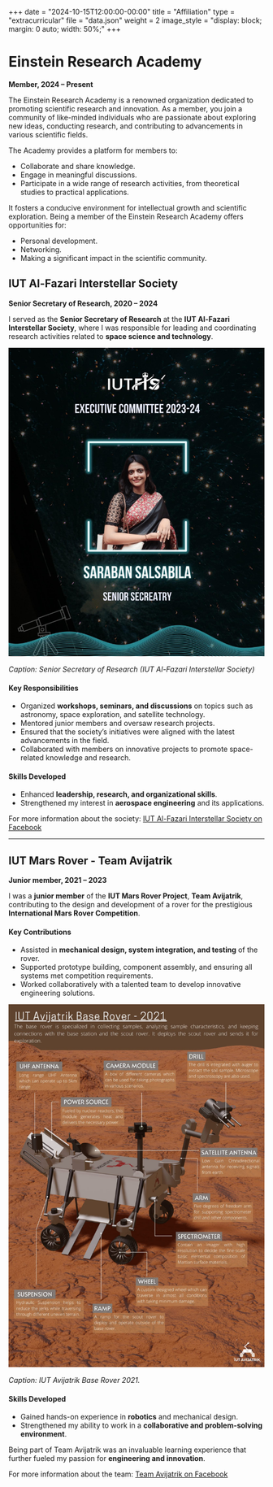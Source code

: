 +++
date = "2024-10-15T12:00:00-00:00"
title = "Affiliation"
type = "extracurricular"
file = "data.json"
weight = 2
image_style = "display: block; margin: 0 auto; width: 50%;"
+++

# Einstein Research Academy

**Member, 2024 – Present**

The Einstein Research Academy is a renowned organization dedicated to promoting scientific research and innovation. As a member, you join a community of like-minded individuals who are passionate about exploring new ideas, conducting research, and contributing to advancements in various scientific fields.

The Academy provides a platform for members to:
- Collaborate and share knowledge.
- Engage in meaningful discussions.
- Participate in a wide range of research activities, from theoretical studies to practical applications.

It fosters a conducive environment for intellectual growth and scientific exploration. Being a member of the Einstein Research Academy offers opportunities for:
- Personal development.
- Networking.
- Making a significant impact in the scientific community.


## IUT Al-Fazari Interstellar Society

**Senior Secretary of Research, 2020 – 2024**

I served as the **Senior Secretary of Research** at the **IUT Al-Fazari Interstellar Society**, where I was responsible for leading and coordinating research activities related to **space science and technology**.

![extra curricular](../../../images/affiliation_2.JPG)

*Caption: Senior Secretary of Research (IUT Al-Fazari Interstellar Society)*

#### Key Responsibilities
- Organized **workshops, seminars, and discussions** on topics such as astronomy, space exploration, and satellite technology.
- Mentored junior members and oversaw research projects.
- Ensured that the society’s initiatives were aligned with the latest advancements in the field.
- Collaborated with members on innovative projects to promote space-related knowledge and research.

#### Skills Developed
- Enhanced **leadership, research, and organizational skills**.
- Strengthened my interest in **aerospace engineering** and its applications.

For more information about the society: [IUT Al-Fazari Interstellar Society on Facebook](https://www.facebook.com/IUTFIS)

---

## IUT Mars Rover - Team Avijatrik

**Junior member, 2021 – 2023**

I was a **junior member** of the **IUT Mars Rover Project**, **Team Avijatrik**, contributing to the design and development of a rover for the prestigious **International Mars Rover Competition**.

#### Key Contributions
- Assisted in **mechanical design, system integration, and testing** of the rover.
- Supported prototype building, component assembly, and ensuring all systems met competition requirements.
- Worked collaboratively with a talented team to develop innovative engineering solutions.

![extra curricular](../../../images/affiliation_1.JPG)

*Caption: IUT Avijatrik Base Rover 2021.*

#### Skills Developed
- Gained hands-on experience in **robotics** and mechanical design.
- Strengthened my ability to work in a **collaborative and problem-solving environment**.

Being part of Team Avijatrik was an invaluable learning experience that further fueled my passion for **engineering and innovation**.

For more information about the team: [Team Avijatrik on Facebook](https://www.facebook.com/iutavijatrik)

